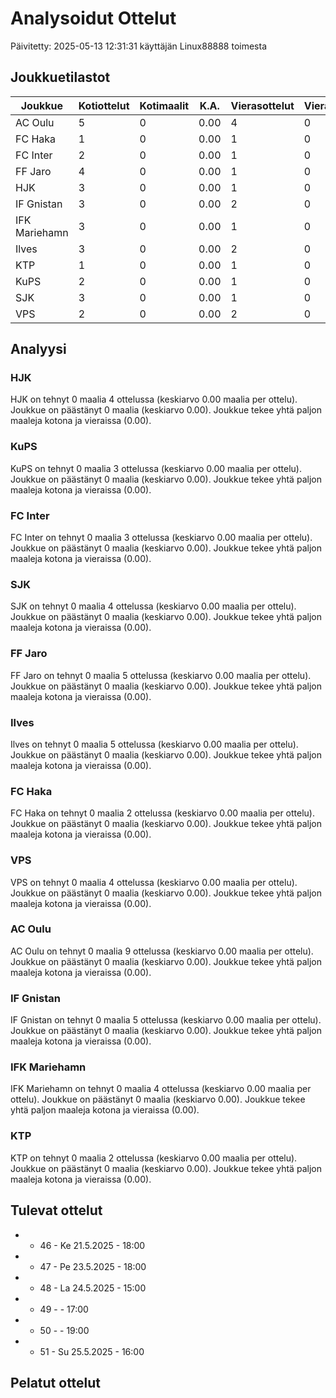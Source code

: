 # Analysoidut Ottelut

Päivitetty: 2025-05-13 12:31:31 käyttäjän Linux88888 toimesta

## Joukkuetilastot

| Joukkue | Kotiottelut | Kotimaalit | K.A. | Vierasottelut | Vierasmaalit | K.A. | Yhteensä |
|---------|-------------|------------|------|---------------|--------------|------|----------|
| AC Oulu | 5 | 0 | 0.00 | 4 | 0 | 0.00 | 0 |
| FC Haka | 1 | 0 | 0.00 | 1 | 0 | 0.00 | 0 |
| FC Inter | 2 | 0 | 0.00 | 1 | 0 | 0.00 | 0 |
| FF Jaro | 4 | 0 | 0.00 | 1 | 0 | 0.00 | 0 |
| HJK | 3 | 0 | 0.00 | 1 | 0 | 0.00 | 0 |
| IF Gnistan | 3 | 0 | 0.00 | 2 | 0 | 0.00 | 0 |
| IFK Mariehamn | 3 | 0 | 0.00 | 1 | 0 | 0.00 | 0 |
| Ilves | 3 | 0 | 0.00 | 2 | 0 | 0.00 | 0 |
| KTP | 1 | 0 | 0.00 | 1 | 0 | 0.00 | 0 |
| KuPS | 2 | 0 | 0.00 | 1 | 0 | 0.00 | 0 |
| SJK | 3 | 0 | 0.00 | 1 | 0 | 0.00 | 0 |
| VPS | 2 | 0 | 0.00 | 2 | 0 | 0.00 | 0 |

## Analyysi

### HJK
HJK on tehnyt 0 maalia 4 ottelussa (keskiarvo 0.00 maalia per ottelu). Joukkue on päästänyt 0 maalia (keskiarvo 0.00). Joukkue tekee yhtä paljon maaleja kotona ja vieraissa (0.00).

### KuPS
KuPS on tehnyt 0 maalia 3 ottelussa (keskiarvo 0.00 maalia per ottelu). Joukkue on päästänyt 0 maalia (keskiarvo 0.00). Joukkue tekee yhtä paljon maaleja kotona ja vieraissa (0.00).

### FC Inter
FC Inter on tehnyt 0 maalia 3 ottelussa (keskiarvo 0.00 maalia per ottelu). Joukkue on päästänyt 0 maalia (keskiarvo 0.00). Joukkue tekee yhtä paljon maaleja kotona ja vieraissa (0.00).

### SJK
SJK on tehnyt 0 maalia 4 ottelussa (keskiarvo 0.00 maalia per ottelu). Joukkue on päästänyt 0 maalia (keskiarvo 0.00). Joukkue tekee yhtä paljon maaleja kotona ja vieraissa (0.00).

### FF Jaro
FF Jaro on tehnyt 0 maalia 5 ottelussa (keskiarvo 0.00 maalia per ottelu). Joukkue on päästänyt 0 maalia (keskiarvo 0.00). Joukkue tekee yhtä paljon maaleja kotona ja vieraissa (0.00).

### Ilves
Ilves on tehnyt 0 maalia 5 ottelussa (keskiarvo 0.00 maalia per ottelu). Joukkue on päästänyt 0 maalia (keskiarvo 0.00). Joukkue tekee yhtä paljon maaleja kotona ja vieraissa (0.00).

### FC Haka
FC Haka on tehnyt 0 maalia 2 ottelussa (keskiarvo 0.00 maalia per ottelu). Joukkue on päästänyt 0 maalia (keskiarvo 0.00). Joukkue tekee yhtä paljon maaleja kotona ja vieraissa (0.00).

### VPS
VPS on tehnyt 0 maalia 4 ottelussa (keskiarvo 0.00 maalia per ottelu). Joukkue on päästänyt 0 maalia (keskiarvo 0.00). Joukkue tekee yhtä paljon maaleja kotona ja vieraissa (0.00).

### AC Oulu
AC Oulu on tehnyt 0 maalia 9 ottelussa (keskiarvo 0.00 maalia per ottelu). Joukkue on päästänyt 0 maalia (keskiarvo 0.00). Joukkue tekee yhtä paljon maaleja kotona ja vieraissa (0.00).

### IF Gnistan
IF Gnistan on tehnyt 0 maalia 5 ottelussa (keskiarvo 0.00 maalia per ottelu). Joukkue on päästänyt 0 maalia (keskiarvo 0.00). Joukkue tekee yhtä paljon maaleja kotona ja vieraissa (0.00).

### IFK Mariehamn
IFK Mariehamn on tehnyt 0 maalia 4 ottelussa (keskiarvo 0.00 maalia per ottelu). Joukkue on päästänyt 0 maalia (keskiarvo 0.00). Joukkue tekee yhtä paljon maaleja kotona ja vieraissa (0.00).

### KTP
KTP on tehnyt 0 maalia 2 ottelussa (keskiarvo 0.00 maalia per ottelu). Joukkue on päästänyt 0 maalia (keskiarvo 0.00). Joukkue tekee yhtä paljon maaleja kotona ja vieraissa (0.00).

## Tulevat ottelut

- - 46 - Ke 21.5.2025 - 18:00
- - 47 - Pe 23.5.2025 - 18:00
- - 48 - La 24.5.2025 - 15:00
- - 49 -  - 17:00
- - 50 -  - 19:00
- - 51 - Su 25.5.2025 - 16:00

## Pelatut ottelut

